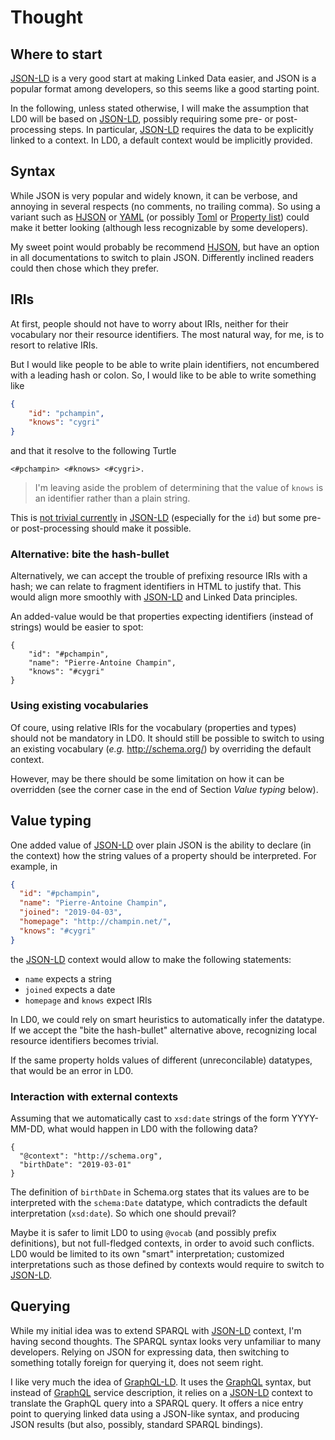 Thought
=======

## Where to start

[JSON-LD] is a very good start at making Linked Data easier,
and JSON is a popular format among developers,
so this seems like a good starting point.

In the following, unless stated otherwise,
I will make the assumption that LD0 will be based on [JSON-LD],
possibly requiring some pre- or post-processing steps.
In particular, [JSON-LD] requires the data to be explicitly linked to a context.
In LD0, a default context would be implicitly provided.


## Syntax

While JSON is very popular and widely known,
it can be verbose, and annoying in several respects
(no comments, no trailing comma).
So using a variant such as [HJSON] or [YAML] (or possibly [Toml] or [Property list])
could make it better looking
(although less recognizable by some developers).

My sweet point would probably be recommend [HJSON],
but have an option in all documentations to switch to plain JSON.
Differently inclined readers could then chose which they prefer.


## IRIs

At first, people should not have to worry about IRIs,
neither for their vocabulary nor their resource identifiers.
The most natural way, for me, is to resort to relative IRIs.

But I would like people to be able to write plain identifiers,
not encumbered with a leading hash or colon.
So, I would like to be able to write something like
```json
{
    "id": "pchampin",
    "knows": "cygri"
}
```
and that it resolve to the following Turtle
```
<#pchampin> <#knows> <#cygri>.
```
> I'm leaving aside the problem of determining that the value of `knows`
is an identifier rather than a plain string.

This is [not trivial currently](http://tinyurl.com/y4638hhq) in [JSON-LD]
(especially for the `id`)
but some pre- or post-processing should make it possible.

### Alternative: bite the hash-bullet

Alternatively,
we can accept the trouble of prefixing resource IRIs with a hash;
we can relate to fragment identifiers in HTML to justify that.
This would align more smoothly with [JSON-LD] and Linked Data principles.

An added-value would be that properties expecting identifiers (instead of strings)
would be easier to spot:
```
{
    "id": "#pchampin",
    "name": "Pierre-Antoine Champin",
    "knows": "#cygri"
}
```

### Using existing vocabularies

Of coure, using relative IRIs for the vocabulary (properties and types)
should not be mandatory in LD0.
It should still be possible to switch to using an existing vocabulary
(*e.g.* http://schema.org/)
by overriding the default context.

However, may be there should be some limitation on how it can be overridden
(see the corner case in the end of Section *Value typing* below).


## Value typing

One added value of [JSON-LD] over plain JSON is the ability to declare
(in the context)
how the string values of a property should be interpreted.
For example, in
```json
{
  "id": "#pchampin",
  "name": "Pierre-Antoine Champin",
  "joined": "2019-04-03",
  "homepage": "http://champin.net/",
  "knows": "#cygri"
}
```
the [JSON-LD] context would allow to make the following statements:
* `name` expects a string
* `joined` expects a date
* `homepage` and `knows` expect IRIs

In LD0, we could rely on smart heuristics to automatically infer the datatype.
If we accept the "bite the hash-bullet" alternative above,
recognizing local resource identifiers becomes trivial.

If the same property holds values of different (unreconcilable) datatypes,
that would be an error in LD0.

### Interaction with external contexts

Assuming that we automatically cast to `xsd:date` strings of the form YYYY-MM-DD,
what would happen in LD0 with the following data?
```
{
  "@context": "http://schema.org",
  "birthDate": "2019-03-01"
}
```
The definition of `birthDate` in Schema.org states that its values are to be interpreted with the `schema:Date` datatype,
which contradicts the default interpretation (`xsd:date`).
So which one should prevail?

Maybe it is safer to limit LD0 to using `@vocab`
(and possibly prefix definitions),
but not full-fledged contexts, in order to avoid such conflicts.
LD0 would be limited to its own "smart" interpretation;
customized interpretations such as those defined by contexts would require to switch to [JSON-LD].


## Querying

While my initial idea was to extend SPARQL with [JSON-LD] context,
I'm having second thoughts.
The SPARQL syntax looks very unfamiliar to many developers.
Relying on JSON for expressing data,
then switching to something totally foreign for querying it,
does not seem right.

I like very much the idea of [GraphQL-LD].
It uses the [GraphQL] syntax,
but instead of [GraphQL] service description,
it relies on a [JSON-LD] context to translate the GraphQL query into a SPARQL query.
It offers a nice entry point to querying linked data using a JSON-like syntax,
and producing JSON results (but also, possibly, standard SPARQL bindings).




[JSON-LD]: http://json-ld.org/
[HJSON]: https://hjson.org/
[YAML]: https://yaml.org/
[Toml]: https://github.com/toml-lang/toml
[Property list]: https://en.wikipedia.org/wiki/Property_list 
[GraphQL-LD]: https://gist.github.com/rubensworks/9d6eccce996317677d71944ed1087ea6
[GraphQL]: https://graphql.org/
